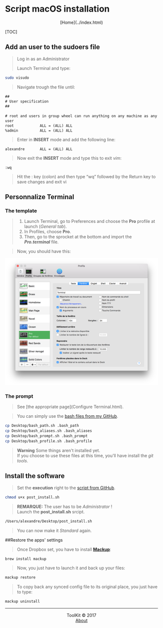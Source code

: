 # Script macOS installation
<center>[Home](../index.html)</center>

[TOC]

## Add an user to the sudoers file

> Log in as an Administrator  
> 
> Launch Terminal and type:  

```bash
sudo visudo
```

> Navigate trough the file until:  

```vim
##
# User specification
##

# root and users in group wheel can run anything on any machine as any user
root            ALL = (ALL) ALL
%admin          ALL = (ALL) ALL
```
  
> Enter in **INSERT** mode and add the following line:

```vim
alexandre       ALL = (ALL) ALL
```
  
> Now exit the **INSERT** mode and type this to exit _vim_:

```vim
:wq
```
  
> Hit the : key (colon) and then type “wq” followed by the Return key to save changes and exit vi   

## Personnalize Terminal

### The template

> 1. Launch Terminal, go to Preferences and choose the **Pro** profile at launch (_General tab_).  
> 2. In Profiles, choose **Pro**.  
> 3. Then, go to the sprocket at the bottom and import the **_Pro.terminal_** file.

> Now, you should have this:  

![The Terminal Preferences](../img/UNIX/macOS/Terminal-Pref.png "The Terminal Preferences")

### The prompt
> See [the appropriate page](Configure Terminal.html).  

> You can simply use the [bash files from my GitHub](https://github.com/Harchytekt/myconfig/tree/master/bash_files).  

```bash
cp Desktop/bash_path.sh .bash_path
cp Desktop/bash_aliases.sh .bash_aliases
cp Desktop/bash_prompt.sh .bash_prompt
cp Desktop/bash_profile.sh .bash_profile
```

> **Warning** Some things aren't installed yet.  
> If you choose to use these files at this time, you'll have install the _git tools_.

## Install the software
> Set the **execution** right to the [script from GitHub](https://github.com/Harchytekt/myconfig/tree/master/installation%20script).

```bash
chmod u+x post_install.sh
```

> **REMARQUE:** The user has to be _Administrator_ !  
> Launch the **post_install.sh** srcipt.  

```bash
/Users/alexandre/Desktop/post_install.sh
```

> You can now make it _Standard_ again.

##Restore the apps' settings

> Once Dropbox set, you have to install **[Mackup](https://github.com/lra/mackup)**:  

```bash
brew install mackup
```

> Now, you just have to launch it and back up your files:  

```bash
mackup restore
```

> To copy back any synced config file to its original place, you just have to type:  

```bash
mackup uninstall
```


***

<center>ToolKit © <!--[if IE 8]>2017<![endif]--><!--[if !IE 8]> -->2017 <span id="currentYear"></span><!-- <![endif]--></center><center><a href="https://alexandre-ducobu.com/En">About</a> </center>
